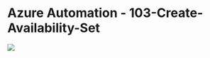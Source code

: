 # Azure Automation - 103-Create-Availability-Set 
<a href="https://portal.azure.com/#create/Microsoft.Template/uri/https%3A%2F%2Fraw.githubusercontent.com%2Fvys99AZBuild%2FAzureAutomation%2Fmaster%2F103-Create-Availability-Set%2Fazuredeploy.json" target="_blank">
   <img src="http://azuredeploy.net/deploybutton.png"/>
</a>

